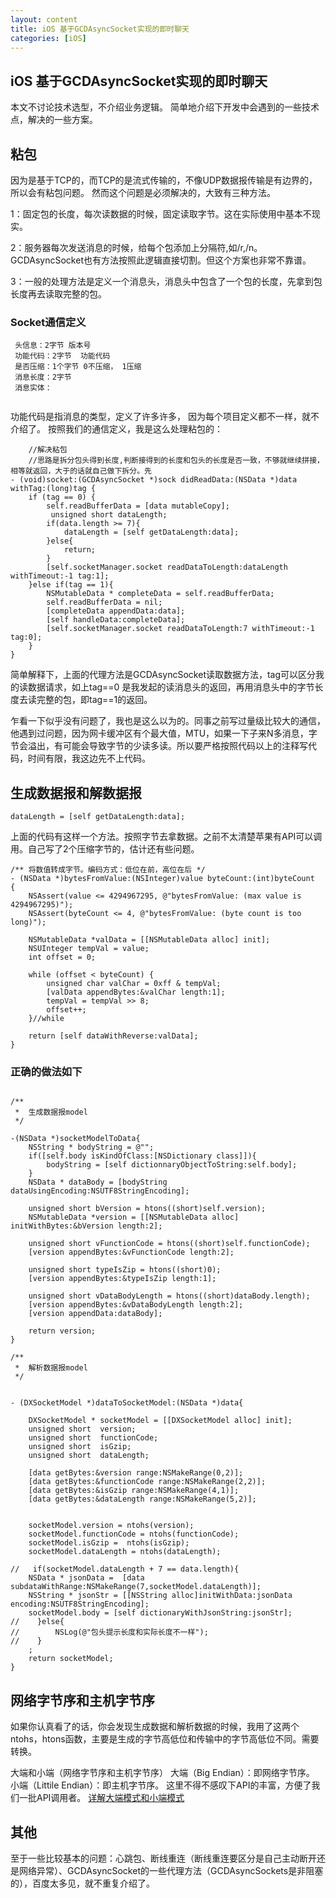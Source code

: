 ```yaml
---
layout: content
title: iOS 基于GCDAsyncSocket实现的即时聊天
categories: [iOS]
---
```


## iOS 基于GCDAsyncSocket实现的即时聊天

本文不讨论技术选型，不介绍业务逻辑。
简单地介绍下开发中会遇到的一些技术点，解决的一些方案。


## 粘包
因为是基于TCP的，而TCP的是流式传输的，不像UDP数据报传输是有边界的，所以会有粘包问题。
然而这个问题是必须解决的，大致有三种方法。

1：固定包的长度，每次读数据的时候，固定读取字节。这在实际使用中基本不现实。

2：服务器每次发送消息的时候，给每个包添加上分隔符,如/r,/n。GCDAsyncSocket也有方法按照此逻辑直接切割。但这个方案也非常不靠谱。

3：一般的处理方法是定义一个消息头，消息头中包含了一个包的长度，先拿到包长度再去读取完整的包。

### Socket通信定义

```
 头信息：2字节 版本号
 功能代码：2字节  功能代码
 是否压缩：1个字节 0不压缩， 1压缩
 消息长度：2字节
 消息实体：
 
```

功能代码是指消息的类型，定义了许多许多， 因为每个项目定义都不一样，就不介绍了。
按照我们的通信定义，我是这么处理粘包的：

```
    //解决粘包
    //思路是拆分包头得到长度,判断接得到的长度和包头的长度是否一致，不够就继续拼接，相等就返回，大于的话就自己做下拆分。先
- (void)socket:(GCDAsyncSocket *)sock didReadData:(NSData *)data withTag:(long)tag {
    if (tag == 0) {
        self.readBufferData = [data mutableCopy];
         unsigned short dataLength;
        if(data.length >= 7){
            dataLength = [self getDataLength:data];
        }else{
            return;
        }
        [self.socketManager.socket readDataToLength:dataLength withTimeout:-1 tag:1];
    }else if(tag == 1){
        NSMutableData * completeData = self.readBufferData;
        self.readBufferData = nil;
        [completeData appendData:data];
        [self handleData:completeData];
        [self.socketManager.socket readDataToLength:7 withTimeout:-1 tag:0];
    }
}

```
简单解释下，上面的代理方法是GCDAsyncSocket读取数据方法，tag可以区分我的读数据请求，如上tag==0 是我发起的读消息头的返回，再用消息头中的字节长度去读完整的包，即tag==1的返回。

乍看一下似乎没有问题了，我也是这么以为的。同事之前写过量级比较大的通信，他遇到过问题，因为网卡缓冲区有个最大值，MTU，如果一下子来N多消息，字节会溢出，有可能会导致字节的少读多读。所以要严格按照代码以上的注释写代码，时间有限，我这边先不上代码。

## 生成数据报和解数据报

```
dataLength = [self getDataLength:data];

```
上面的代码有这样一个方法。按照字节去拿数据。之前不太清楚苹果有API可以调用。自己写了2个压缩字节的，估计还有些问题。

```
/** 将数值转成字节。编码方式：低位在前，高位在后 */
- (NSData *)bytesFromValue:(NSInteger)value byteCount:(int)byteCount
{
    NSAssert(value <= 4294967295, @"bytesFromValue: (max value is 4294967295)");
    NSAssert(byteCount <= 4, @"bytesFromValue: (byte count is too long)");
    
    NSMutableData *valData = [[NSMutableData alloc] init];
    NSUInteger tempVal = value;
    int offset = 0;
    
    while (offset < byteCount) {
        unsigned char valChar = 0xff & tempVal;
        [valData appendBytes:&valChar length:1];
        tempVal = tempVal >> 8;
        offset++;
    }//while
    
    return [self dataWithReverse:valData];
}

```
### 正确的做法如下

```

/**
 *  生成数据报model
 */

-(NSData *)socketModelToData{
    NSString * bodyString = @"";
    if([self.body isKindOfClass:[NSDictionary class]]){
        bodyString = [self dictionnaryObjectToString:self.body];
    }
    NSData * dataBody = [bodyString dataUsingEncoding:NSUTF8StringEncoding];
    
    unsigned short bVersion = htons((short)self.version);
    NSMutableData *version = [[NSMutableData alloc] initWithBytes:&bVersion length:2];
    
    unsigned short vFunctionCode = htons((short)self.functionCode);
    [version appendBytes:&vFunctionCode length:2];
    
    unsigned short typeIsZip = htons((short)0);
    [version appendBytes:&typeIsZip length:1];
    
    unsigned short vDataBodyLength = htons((short)dataBody.length);
    [version appendBytes:&vDataBodyLength length:2];
    [version appendData:dataBody];

    return version;
}

/**
 *  解析数据报model
 */


- (DXSocketModel *)dataToSocketModel:(NSData *)data{
    
    DXSocketModel * socketModel = [[DXSocketModel alloc] init];
    unsigned short  version;
    unsigned short  functionCode;
    unsigned short  isGzip;
    unsigned short  dataLength;
   
    [data getBytes:&version range:NSMakeRange(0,2)];
    [data getBytes:&functionCode range:NSMakeRange(2,2)];
    [data getBytes:&isGzip range:NSMakeRange(4,1)];
    [data getBytes:&dataLength range:NSMakeRange(5,2)];
 
    
    socketModel.version = ntohs(version);
    socketModel.functionCode = ntohs(functionCode);
    socketModel.isGzip =  ntohs(isGzip);
    socketModel.dataLength = ntohs(dataLength);
    
//   if(socketModel.dataLength + 7 == data.length){
    NSData * jsonData =  [data subdataWithRange:NSMakeRange(7,socketModel.dataLength)];
    NSString * jsonStr = [[NSString alloc]initWithData:jsonData encoding:NSUTF8StringEncoding];
    socketModel.body = [self dictionaryWithJsonString:jsonStr];
//    }else{
//        NSLog(@"包头提示长度和实际长度不一样");
//    }
    ;
    return socketModel;
}

```
## 网络字节序和主机字节序
如果你认真看了的话，你会发现生成数据和解析数据的时候，我用了这两个ntohs，htons函数，主要是生成的字节高低位和传输中的字节高低位不同。需要转换。

大端和小端（网络字节序和主机字节序）
大端（Big Endian）：即网络字节序。
小端（Littile Endian）：即主机字节序。
这里不得不感叹下API的丰富，方便了我们一批API调用者。
[详解大端模式和小端模式](http://blog.csdn.net/ce123_zhouwei/article/details/6971544)
## 其他
至于一些比较基本的问题：心跳包、断线重连（断线重连要区分是自己主动断开还是网络异常）、GCDAsyncSocket的一些代理方法（GCDAsyncSockets是非阻塞的），百度太多见，就不重复介绍了。
